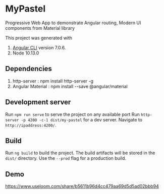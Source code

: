 # MyPastel
Progressive Web App to demonstrate Angular routing, Modern UI components from Material library


This project was generated with 
1. [Angular CLI](https://github.com/angular/angular-cli) version 7.0.6.
2. Node 10.13.0

## Dependencies
1. http-server : npm install http-server -g
2. Angular Material : npm install --save @angular/material

## Development server
Run `npm run serve` to serve the project on any available port
Run `http-server -p 4200 -c-1 dist/my-pastel` for a dev server. Navigate to `http://ipaddress:4200/`. 

## Build

Run `ng build` to build the project. The build artifacts will be stored in the `dist/` directory. Use the `--prod` flag for a production build.

## Demo

https://www.useloom.com/share/b5611b96d4cc479aa69d5d5ad02bbb94

